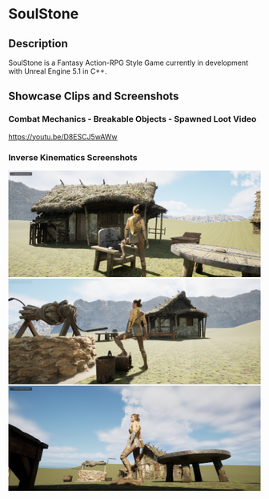 # SoulStone

## Description
SoulStone is a Fantasy Action-RPG Style Game currently in development with Unreal Engine 5.1 in C++.

## Showcase Clips and Screenshots

### Combat Mechanics - Breakable Objects - Spawned Loot Video

https://youtu.be/D8ESCJ5wAWw

### Inverse Kinematics Screenshots

<img src="https://github.com/Kareemhegazy133/SoulStone/blob/main/Screenshots/Inverse_Kinematics_1.png" ><br>
<img src="https://github.com/Kareemhegazy133/SoulStone/blob/main/Screenshots/Inverse_Kinematics_2.png" ><br>
<img src="https://github.com/Kareemhegazy133/SoulStone/blob/main/Screenshots/Inverse_Kinematics_3.png" ><br>

